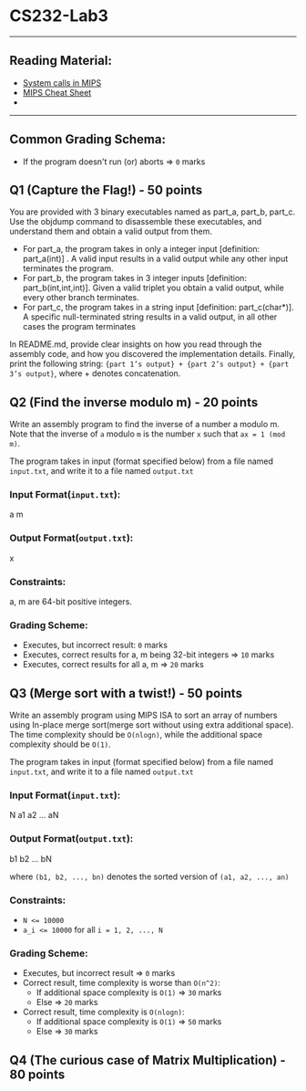 # CS232-Lab3

-----------------------------------------------------------------------------------

## Reading Material:
* [System calls in MIPS](https://courses.missouristate.edu/kenvollmar/mars/help/syscallhelp.html)
* [MIPS Cheat Sheet](https://inst.eecs.berkeley.edu/~cs61c/resources/MIPS_Green_Sheet.pdf)
* 

-----------------------------------------------------------------------------------

## Common Grading Schema:
* If the program doesn't run (or) aborts => `0` marks

## Q1 (Capture the Flag!) - 50 points
You are provided with 3 binary executables named as part_a, part_b, part_c. Use the objdump command to disassemble these executables, and understand them and obtain a valid output from them. 
* For part_a, the program takes in only a integer input \[definition: part_a(int)\] . A valid input results in a valid output while any other input terminates the program.
* For part_b, the program takes in 3 integer inputs \[definition: part_b(int,int,int)\]. Given a valid triplet you obtain a valid output, while every other branch terminates.
* For part_c, the program takes in a string input \[definition: part_c(char*)\]. A specific null-terminated string results in a valid output, in all other cases the program terminates

In README.md, provide clear insights on how you read through the assembly code, and how you discovered the implementation details. Finally, print the following string:
`{part 1’s output} + {part 2’s output} + {part 3’s output}`, where + denotes concatenation.

## Q2 (Find the inverse modulo m) - 20 points
Write an assembly program to find the inverse of a number a modulo m. Note that the inverse of `a` modulo `m` is the number `x` such that `ax = 1 (mod m)`. 

The program takes in input (format specified below) from a file named `input.txt`, and write it to a file named `output.txt`

### Input Format(`input.txt`):
a m

### Output Format(`output.txt`):
x 

### Constraints:
a, m are 64-bit positive integers.

### Grading Scheme:
* Executes, but incorrect result: `0` marks
* Executes, correct results for a, m being 32-bit integers => `10` marks
* Executes, correct results for all a, m => `20` marks

## Q3 (Merge sort with a twist!) - 50 points
Write an assembly program using MIPS ISA to sort an array of numbers using In-place merge sort(merge sort without using extra additional space). The time complexity should be `O(nlogn)`, while the additional space complexity should be `O(1)`.

The program takes in input (format specified below) from a file named `input.txt`, and write it to a file named `output.txt`

### Input Format(`input.txt`):
N
a1
a2
...
aN

### Output Format(`output.txt`):
b1
b2
...
bN

where `(b1, b2, ..., bn)` denotes the sorted version of `(a1, a2, ..., an)`

### Constraints:
* `N <= 10000`
* `a_i <= 10000` for all `i = 1, 2, ..., N`

### Grading Scheme:
* Executes, but incorrect result => `0` marks
* Correct result, time complexity is worse than `O(n^2)`:
  * If additional space complexity is `O(1)` => `30` marks
  * Else => `20` marks
* Correct result, time complexity is `O(nlogn)`:
  * If additional space complexity is `O(1)` => `50` marks
  * Else => `30` marks

## Q4 (The curious case of Matrix Multiplication) - 80 points
